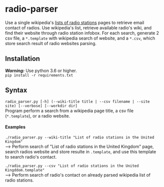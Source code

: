 # radio-parser
Use a single wikipedia's [lists of radio stations](https://en.wikipedia.org/wiki/Category:Lists_of_radio_stations_by_country) pages to retrieve email contact of radios. Use wikipedia's list, retrieve available radio's wiki, and find their website through radio station infobox. For each search, generate 2 csv file, a `*.template` with wikipedia search of website, and a `*.csv`, which store search result of radio websites parsing.

## Installation
***Warning:*** Use python 3.6 or higher.  
`pip install -r requirements.txt`

## Syntax
`radio_parser.py [-h] (--wiki-title title | --csv filename | --site site) [--verbose] [--workdir dir]`  
Program perform a search from a wikipedia page title, a csv file (`*.template`), or a radio website.

#### Examples
`./radio_parser.py --wiki-title "List of radio stations in the United Kingdom"`  
--> Perform search of "List of radio stations in the United Kingdom" page, search radios website and store resulte in `.template`,
and use this template to search radio's contact.  

`./radio_parser.py --csv "List of radio stations in the United Kingddom.template"`  
--> Perform search of radio's contact on already parsed wikipedia list of radio stations.  
